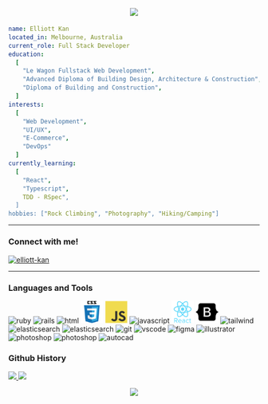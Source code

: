 <p align="center">
  <img src="https://capsule-render.vercel.app/api?type=waving&color=gradient&height=120&section=header&text=Hello!%20I'm%20Elliott!&fontSize=70" />
</p>

```yaml
name: Elliott Kan
located_in: Melbourne, Australia
current_role: Full Stack Developer
education:
  [
    "Le Wagon Fullstack Web Development",
    "Advanced Diploma of Building Design, Architecture & Construction",
    "Diploma of Building and Construction",
  ]
interests: 
  [
    "Web Development",
    "UI/UX",
    "E-Commerce",
    "DevOps"
  ]
currently_learning: 
  [
    "React", 
    "Typescript",
    TDD - RSpec",
  ]
hobbies: ["Rock Climbing", "Photography", "Hiking/Camping"]
```
  
---  

<h3> Connect with me! </h3>
<a href="https://linkedin.com/in/elliottkan target="blank"><img align="center" src="https://raw.githubusercontent.com/rahuldkjain/github-profile-readme-generator/master/src/images/icons/Social/linked-in-alt.svg" alt="elliott-kan" height="35" width="35" /></a>

---  

<h3> Languages and Tools </h3>
<p align="left">
<img src="https://upload.wikimedia.org/wikipedia/commons/thumb/7/73/Ruby_logo.svg/1200px-Ruby_logo.svg.png" alt="ruby" width="45" height="45"/>
<img src="https://www.kindpng.com/picc/m/12-120961_logo-ruby-on-rails-hd-png-download.png" alt="rails" width="45" height="45"/>
<img src="https://cdn.jsdelivr.net/gh/devicons/devicon/icons/html5/html5-original.svg" alt="html" width="45" height="45"/>
<img src="https://raw.githubusercontent.com/devicons/devicon/master/icons/css3/css3-original-wordmark.svg" alt="css3" width="45" height="45" />
<img src="https://raw.githubusercontent.com/devicons/devicon/master/icons/javascript/javascript-original.svg" alt="javascript" width="45" height="45" />
<img src="https://www.tutorialsteacher.com/Content/images/home/typescript.svg" alt="javascript" width="45" height="45" />
<img src="https://raw.githubusercontent.com/devicons/devicon/master/icons/react/react-original-wordmark.svg" alt="react" width="45" height="45" />
<img src="https://raw.githubusercontent.com/devicons/devicon/master/icons/bootstrap/bootstrap-plain.svg" alt="bootstrap" width="45" height="45" />
<img src="https://yt3.googleusercontent.com/ikv41jMTr1uHGdILrJhvbfVJcDt4oqhwApKX37TjAleF_cRPbF2W-waj7uMnS5JySvnlvAlTCg=s900-c-k-c0x00ffffff-no-rj" alt="tailwind" width="45" height="45" />
<img src="https://cdn.worldvectorlogo.com/logos/elasticsearch.svg" alt="elasticsearch" width="45" height="45" />      
<img src="https://upload.wikimedia.org/wikipedia/commons/thumb/2/29/Postgresql_elephant.svg/1985px-Postgresql_elephant.svg.png" alt="elasticsearch" width="45" height="45" />      
<img src="https://cdn.jsdelivr.net/gh/devicons/devicon/icons/git/git-original.svg" alt="git" width="45" height="45"/>
<img src="https://cdn.jsdelivr.net/gh/devicons/devicon/icons/vscode/vscode-original.svg" alt="vscode" width="45" height="45"/>
<img src="https://cdn.jsdelivr.net/gh/devicons/devicon/icons/figma/figma-original.svg" alt="figma" width="45" height="45"/>
<img src="https://upload.wikimedia.org/wikipedia/commons/thumb/f/fb/Adobe_Illustrator_CC_icon.svg/800px-Adobe_Illustrator_CC_icon.svg.png" alt="illustrator" width="45" height="45"/>
<img src="https://upload.wikimedia.org/wikipedia/commons/thumb/a/af/Adobe_Photoshop_CC_icon.svg/1200px-Adobe_Photoshop_CC_icon.svg.png" alt="photoshop" width="45" height="45"/>   
<img src="https://styles.redditmedia.com/t5_2rd0y/styles/communityIcon_kczx4kvwdpd51.png" alt="photoshop" width="45" height="45"/>   
<img src="https://cdn.freebiesupply.com/logos/large/2x/autocad-2016-icon-logo-svg-vector.svg" alt="autocad" width="45" height="45"/>   
</p>
                                                                                                                                  
<h3> Github History </h3>
<a href="https://github.com/elliottkan">
  <img height="180em" src="https://github-readme-stats.vercel.app/api?username=elliottkan&theme=radical&show_icons=true" />
  <img height="180em" src="https://github-readme-stats.vercel.app/api/top-langs/?username=elliottkan&theme=radical&layout=compact" />
</a>                                                                                                                                  
                                                                                                                                  
<p align="center">
  <img src="https://capsule-render.vercel.app/api?type=waving&color=gradient&height=100&section=footer"/>
</p>
                                                                                                                                  
